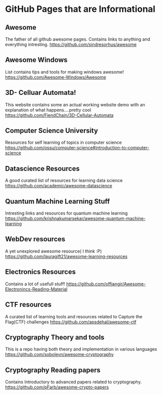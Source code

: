 # GitHub Pages that are Informational
## Awesome
The father of all github awesome pages. Contains links to anything and everything intresting.
https://github.com/sindresorhus/awesome

##  Awesome Windows
List contains tips and tools for making windows awesome!
https://github.com/Awesome-Windows/Awesome

## 3D- Celluar Automata!
This website contains some an actual working website demo with an explanation of what happens....pretty cool
https://github.com/FiendChain/3D-Cellular-Automata

## Computer Science University
Resources for self learning of topics in computer science
https://github.com/ossu/computer-science#introduction-to-computer-science

## Datascience Resources
A good curated list of resources for learning data science
https://github.com/academic/awesome-datascience

## Quantum Machine Learning Stuff
Intresting links and resources for quantum machine learning
https://github.com/krishnakumarsekar/awesome-quantum-machine-learning

## WebDev resources
A yet unexplored awesome resource( I think :P)
https://github.com/lauragift21/awesome-learning-resources

## Electronics Resources
Contains a lot of usefull stuff!
https://github.com/offjangir/Awesome-Electronincs-Reading-Material

## CTF resources
A curated list of learning tools and resources related to Capture the Flag(CTF) challenges
https://github.com/apsdehal/awesome-ctf

## Cryptography Theory and tools
This is a repo having both theory and implementation in various languages
https://github.com/sobolevn/awesome-cryptography

## Cryptography Reading papers
Contains Introductory to advanced papers related to cryptography.
https://github.com/pFarb/awesome-crypto-papers
